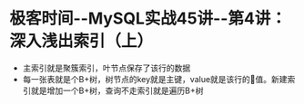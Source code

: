 # 极客时间--MySQL实战45讲--第4讲：深入浅出索引（上）

* 主索引就是聚簇索引，叶节点保存了该行的数据
* 每一张表就是个B+树，树节点的key就是主键，value就是该行的值。新建索引就是增加一个B+树，查询不走索引就是遍历B+树
